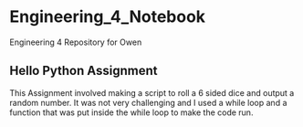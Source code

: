 # Engineering_4_Notebook
Engineering 4 Repository for Owen

## Hello Python Assignment
This Assignment involved making a script to roll a 6 sided dice and output a random number. It was not very challenging and I used a while loop and a function that was put inside the while loop to make the code run.
